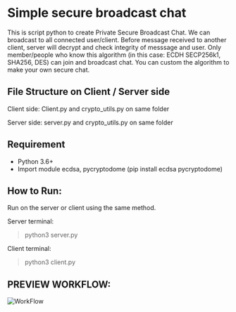 # Simple secure broadcast chat
This is script python to create Private Secure Broadcast Chat. We can broadcast to all connected user/client. Before message received to another client, server will decrypt and check integrity of messsage and user. 
Only member/people who know this algorithm (in this case: ECDH SECP256k1, SHA256, DES) can join and broadcast chat. You can custom the algorithm to make your own secure chat.

## File Structure on Client / Server side

Client side:
Client.py and crypto_utils.py on same folder

Server side:
server.py and crypto_utils.py on same folder

## Requirement
- Python 3.6+
- Import module ecdsa, pycryptodome (pip install ecdsa pycryptodome)

## How to Run:
Run on the server or client using the same method.

Server terminal:
> python3 server.py

Client terminal:
> python3 client.py

## PREVIEW WORKFLOW:
![WorkFlow](https://github.com/user-attachments/assets/05b828e9-fdb6-4a28-9e6c-070e2e182b82)
